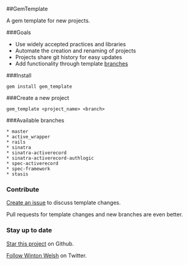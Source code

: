##GemTemplate

A gem template for new projects.

###Goals

* Use widely accepted practices and libraries
* Automate the creation and renaming of projects
* Projects share git history for easy updates
* Add functionality through template [branches](https://github.com/winton/gem_template/branches)

###Install

    gem install gem_template

###Create a new project

	gem_template <project_name> <branch>

###Available branches

	* master
	* active_wrapper
	* rails
	* sinatra
	* sinatra-activerecord
	* sinatra-activerecord-authlogic
	* spec-activerecord
	* spec-framework
	* stasis

### Contribute

[Create an issue](https://github.com/winton/gem_template/issues/new) to discuss template changes.

Pull requests for template changes and new branches are even better.

### Stay up to date

[Star this project](https://github.com/winton/gem_template#) on Github.

[Follow Winton Welsh](http://twitter.com/intent/user?screen_name=wintonius) on Twitter.

